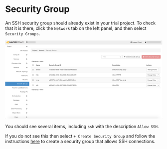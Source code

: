 # Security Group
An SSH security group should already exist in your trial project. To check that it is there, click the `Network` tab on the left panel, and then select `Security Groups`.

![](images/security_groups.png)

You should see several items, including `ssh` with the description `Allow SSH`.

If you do not see this then select `+ Create Security Group` and follow the instructions [here](https://support.ehelp.edu.au/support/solutions/articles/6000055376-launching-virtual-machines#SecurityGroup) to create a security group that allows SSH connections.

